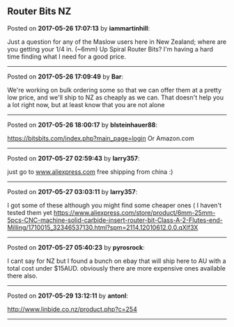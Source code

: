 ## Router Bits NZ
Posted on **2017-05-26 17:07:13** by **iammartinhill**:

Just a question for any of the Maslow users here in New Zealand; where are you getting your 1/4 in. (~6mm) Up Spiral Router Bits? I'm having a hard time finding what I need for a good price.

---

Posted on **2017-05-26 17:09:49** by **Bar**:

We're working on bulk ordering some so that we can offer them at a pretty low price, and we'll ship to NZ as cheaply as we can. That doesn't help you a lot right now, but at least know that you are not alone

---

Posted on **2017-05-26 18:00:17** by **blsteinhauer88**:

https://bitsbits.com/index.php?main_page=login
Or Amazon.com

---

Posted on **2017-05-27 02:59:43** by **larry357**:

just go to www.aliexpress.com free shipping from china :)

---

Posted on **2017-05-27 03:03:11** by **larry357**:

I got some of these although you might find some cheaper ones ( I haven't tested them yet https://www.aliexpress.com/store/product/6mm-25mm-5pcs-CNC-machine-solid-carbide-insert-router-bit-Class-A-2-Flutes-end-Milling/1710015_32346537130.html?spm=2114.12010612.0.0.qXlf3X

---

Posted on **2017-05-27 05:40:23** by **pyrosrock**:

I cant say for NZ but I found a bunch on ebay that will ship here to AU with a total cost under $15AUD. obviously there are more expensive ones available there also.

---

Posted on **2017-05-29 13:12:11** by **antonl**:

http://www.linbide.co.nz/product.php?c=254

---

